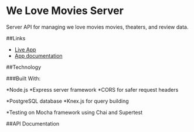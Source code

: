 # We Love Movies Server

Server API for managing we love movies movies, theaters, and review data.

##Links

* [Live App]()
* [App documentation](https://github.com/RandyTG/starter-movie-front-end)

##Technology

###Built With:

*Node.js
 *Express server framework
 *CORS for safer request headers
   
*PostgreSQL database
 *Knex.js for query building
   
*Testing on Mocha framework using Chai and Supertest

##API Documentation
